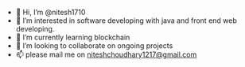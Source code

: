 - 👋 Hi, I’m @nitesh1710
- 👀 I’m interested in software developing  with java and front end web developing.
- 🌱 I’m currently learning blockchain
- 💞️ I’m looking to collaborate on ongoing projects
- 📫 please mail me on niteshchoudhary1217@gmail.com

<!---
nitesh1710/nitesh1710 is a ✨ special ✨ repository because its `README.md` (this file) appears on your GitHub profile.
You can click the Preview link to take a look at your changes.
--->
